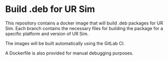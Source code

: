 # Build .deb for UR Sim
This repository contains a docker image that will build .deb packages for UR Sim.
Each branch contains the necessary files for building the package for a specific platform and version of UR Sim.

The images will be built automatically using the GitLab CI.

A Dockerfile is also provided for manual debugging purposes.
